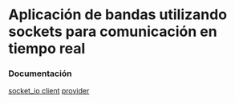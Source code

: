 # Aplicación de bandas utilizando sockets para comunicación en tiempo real

### Documentación

[socket_io client](https://pub.dev/packages/socket_io_client)
[provider](https://pub.dev/packages/provider)
